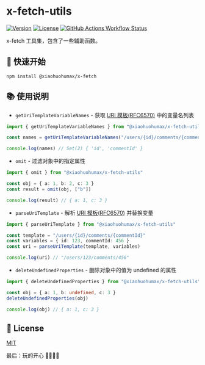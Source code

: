# x-fetch-utils

[![Version](https://img.shields.io/npm/v/@xiaohuohumax/x-fetch-utils.svg?sanitize=true)](https://www.npmjs.com/package/@xiaohuohumax/x-fetch-utils)
[![License](https://img.shields.io/npm/l/@xiaohuohumax/x-fetch-utils.svg?sanitize=true)](https://www.npmjs.com/package/@xiaohuohumax/x-fetch-utils)
[![GitHub Actions Workflow Status](https://img.shields.io/github/actions/workflow/status/xiaohuohumax/x-fetch/release-publish.yaml)](https://github.com/xiaohuohumax/x-fetch/actions/workflows/release-publish.yaml)

x-fetch 工具集，包含了一些辅助函数。

## 🚀 快速开始

```shell
npm install @xiaohuohumax/x-fetch
```

## 📚 使用说明

+ `getUriTemplateVariableNames` - 获取 [URI 模板(RFC6570)](https://datatracker.ietf.org/doc/html/rfc6570) 中的变量名列表

```typescript
import { getUriTemplateVariableNames } from "@xiaohuohumax/x-fetch-utils"

const names = getUriTemplateVariableNames("/users/{id}/comments/{commentId}")

console.log(names) // Set(2) { 'id', 'commentId' }
```

+ `omit` - 过滤对象中的指定属性

```typescript
import { omit } from "@xiaohuohumax/x-fetch-utils"

const obj = { a: 1, b: 2, c: 3 }
const result = omit(obj, ["b"])

console.log(result) // { a: 1, c: 3 }
```

+ `parseUriTemplate` - 解析 [URI 模板(RFC6570)](https://datatracker.ietf.org/doc/html/rfc6570) 并替换变量

```typescript
import { parseUriTemplate } from "@xiaohuohumax/x-fetch-utils"

const template = "/users/{id}/comments/{commentId}"
const variables = { id: 123, commentId: 456 }
const uri = parseUriTemplate(template, variables)

console.log(uri) // "/users/123/comments/456"
```

+ `deleteUndefinedProperties` - 删除对象中的值为 undefined 的属性

```typescript
import { deleteUndefinedProperties } from "@xiaohuohumax/x-fetch-utils"

const obj = { a: 1, b: undefined, c: 3 }
deleteUndefinedProperties(obj)

console.log(obj) // { a: 1, c: 3 }
```

## 📄 License

[MIT](LICENSE)

最后：玩的开心 🎉🎉🎉🎉
